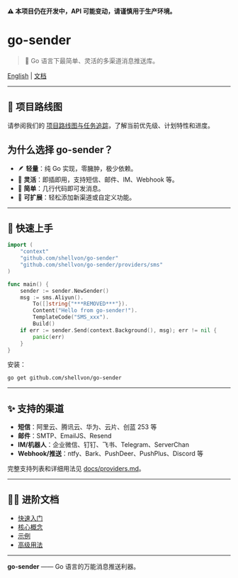 **⚠️ 本项目仍在开发中，API 可能变动，请谨慎用于生产环境。**

# go-sender

> 🚀 Go 语言下最简单、灵活的多渠道消息推送库。

[English](./README.md) | [文档](./docs/getting-started.md)

---

## 🚀 项目路线图

请参阅我们的 [项目路线图与任务追踪](https://github.com/your-org/go-sender/issues/1)，了解当前优先级、计划特性和进度。

## 为什么选择 go-sender？

- 🪶 **轻量**：纯 Go 实现，零臃肿，极少依赖。
- 🧩 **灵活**：即插即用，支持短信、邮件、IM、Webhook 等。
- 🚀 **简单**：几行代码即可发消息。
- 🔌 **可扩展**：轻松添加新渠道或自定义功能。

---

## 🚀 快速上手

```go
import (
    "context"
    "github.com/shellvon/go-sender"
    "github.com/shellvon/go-sender/providers/sms"
)

func main() {
    sender := sender.NewSender()
    msg := sms.Aliyun().
        To([]string{"***REMOVED***"}).
        Content("Hello from go-sender!").
        TemplateCode("SMS_xxx").
        Build()
    if err := sender.Send(context.Background(), msg); err != nil {
        panic(err)
    }
}
```

安装：

```bash
go get github.com/shellvon/go-sender
```

---

## ✨ 支持的渠道

- **短信**：阿里云、腾讯云、华为、云片、创蓝 253 等
- **邮件**：SMTP、EmailJS、Resend
- **IM/机器人**：企业微信、钉钉、飞书、Telegram、ServerChan
- **Webhook/推送**：ntfy、Bark、PushDeer、PushPlus、Discord 等

完整支持列表和详细用法见 [docs/providers.md](docs/providers.md)。

---

## 🧑‍💻 进阶文档

- [快速入门](./docs/getting-started.md)
- [核心概念](./docs/concepts.md)
- [示例](./docs/examples.md)
- [高级用法](./docs/advanced.md)

---

**go-sender** —— Go 语言的万能消息推送利器。
